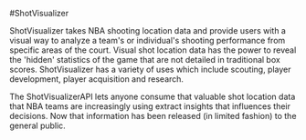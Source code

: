 #ShotVisualizer

ShotVisualizer takes NBA shooting location data and provide users with a visual way to analyze a team's or individual's shooting performance from specific areas of the court. Visual shot location data has the power to reveal the 'hidden' statistics of the game that are not detailed in traditional box scores. ShotVisualizer has a variety of uses which include scouting, player development, player acquisition and research. 

The ShotVisualizerAPI lets anyone consume that valuable shot location data that NBA teams are increasingly using extract insights that influences their decisions. Now that information has been released (in limited fashion) to the general public.



